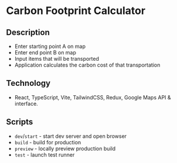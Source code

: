 # Carbon Footprint Calculator

## Description

- Enter starting point A on map
- Enter end point B on map
- Input items that will be transported
- Application calculates the carbon cost of that transportation

## Technology

- React, TypeScript, Vite, TailwindCSS, Redux, Google Maps API & interface.

## Scripts

- `dev`/`start` - start dev server and open browser
- `build` - build for production
- `preview` - locally preview production build
- `test` - launch test runner
